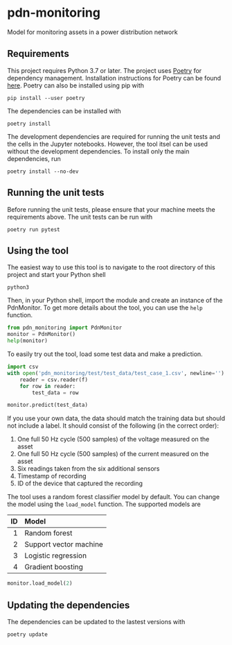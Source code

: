 # pdn-monitoring
Model for monitoring assets in a power distribution network

## Requirements

This project requires Python 3.7 or later. The project uses [Poetry](https://python-poetry.org/) for dependency
management. Installation instructions for Poetry can be found [here](https://python-poetry.org/docs/#installation).
Poetry can also be installed using pip with

```shell
pip install --user poetry
```

The dependencies can be installed with

```shell
poetry install
```

The development dependencies are required for running the unit tests and the cells in the Jupyter notebooks. However,
the tool itsel can be used without the development dependencies. To install only the main dependencies, run

```shell
poetry install --no-dev
```

## Running the unit tests

Before running the unit tests, please ensure that your machine meets the requirements above. The unit tests can be run
with

```shell
poetry run pytest
```

## Using the tool

The easiest way to use this tool is to navigate to the root directory of this project and start your Python shell

```shell
python3
```

Then, in your Python shell, import the module and create an instance of the PdnMonitor. To get more details about
the tool, you can use the `help` function.

```python
from pdn_monitoring import PdnMonitor
monitor = PdnMonitor()
help(monitor)
```

To easily try out the tool, load some test data and make a prediction.

```python
import csv
with open('pdn_monitoring/test/test_data/test_case_1.csv', newline='') as f:
    reader = csv.reader(f)
    for row in reader:
        test_data = row

monitor.predict(test_data)
```

If you use your own data, the data should match the training data but should not include a label. It should consist of
the following (in the correct order):

1. One full 50 Hz cycle (500 samples) of the voltage measured on the asset
2. One full 50 Hz cycle (500 samples) of the current measured on the asset
3. Six readings taken from the six additional sensors
4. Timestamp of recording
5. ID of the device that captured the recording

The tool uses a random forest classifier model by default. You can change the model using the `load_model` function. The
supported models are

| ID | Model                  |
|---:|:-----------------------|
| 1  | Random forest          |
| 2  | Support vector machine |
| 3  | Logistic regression    |
| 4  | Gradient boosting      |

```python
monitor.load_model(2)
```

## Updating the dependencies

The dependencies can be updated to the lastest versions with

```shell
poetry update
```
